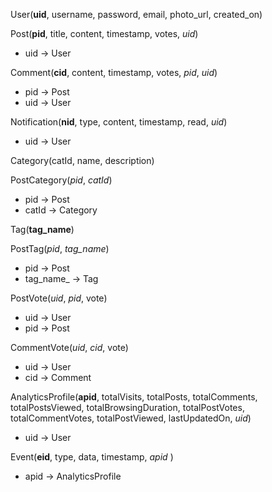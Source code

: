 User(**uid**, username, password, email, photo_url, created_on)

Post(**pid**, title, content, timestamp, votes, *uid*)
* uid -\> User

Comment(**cid**, content, timestamp, votes, *pid*, *uid*)
* pid -\> Post
* uid -\> User

Notification(**nid**, type, content, timestamp, read, *uid*)
* uid -\> User


Category(catId, name, description)

PostCategory(*pid*, *catId*)
* pid -\> Post
* catId -\> Category

Tag(**tag_name**)

PostTag(*pid*, *tag_name*)
* pid -\> Post
* tag_name_ -\> Tag

PostVote(*uid*, *pid*, vote)
* uid -\> User
* pid -\> Post

CommentVote(*uid*, *cid*, vote)
* uid -\> User
* cid -\> Comment


AnalyticsProfile(**apid**, totalVisits, totalPosts, totalComments, totalPostsViewed, totalBrowsingDuration, totalPostVotes, totalCommentVotes, totalPostViewed, lastUpdatedOn, *uid*)
* uid -\> User

Event(**eid**, type, data, timestamp, *apid* )
* apid -\> AnalyticsProfile
